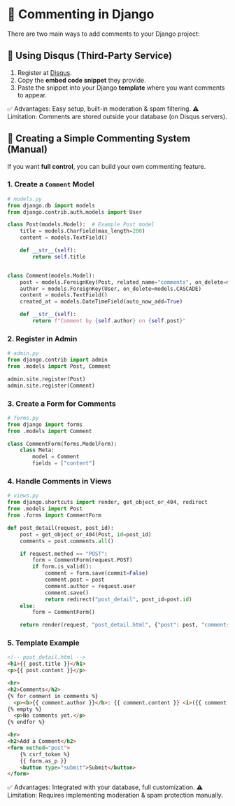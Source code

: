 # 💬 Commenting in Django

There are two main ways to add comments to your Django project:


## 🔹 Using Disqus (Third-Party Service)

1. Register at [Disqus](https://disqus.com/).
2. Copy the **embed code snippet** they provide.
3. Paste the snippet into your Django **template** where you want comments to appear.

✅ Advantages: Easy setup, built-in moderation & spam filtering.
⚠️ Limitation: Comments are stored outside your database (on Disqus servers).


## 🔹 Creating a Simple Commenting System (Manual)

If you want **full control**, you can build your own commenting feature.

### 1. Create a `Comment` Model

```python
# models.py
from django.db import models
from django.contrib.auth.models import User

class Post(models.Model):  # Example Post model
    title = models.CharField(max_length=200)
    content = models.TextField()

    def __str__(self):
        return self.title


class Comment(models.Model):
    post = models.ForeignKey(Post, related_name="comments", on_delete=models.CASCADE)
    author = models.ForeignKey(User, on_delete=models.CASCADE)
    content = models.TextField()
    created_at = models.DateTimeField(auto_now_add=True)

    def __str__(self):
        return f"Comment by {self.author} on {self.post}"
```


### 2. Register in Admin

```python
# admin.py
from django.contrib import admin
from .models import Post, Comment

admin.site.register(Post)
admin.site.register(Comment)
```


### 3. Create a Form for Comments

```python
# forms.py
from django import forms
from .models import Comment

class CommentForm(forms.ModelForm):
    class Meta:
        model = Comment
        fields = ["content"]
```


### 4. Handle Comments in Views

```python
# views.py
from django.shortcuts import render, get_object_or_404, redirect
from .models import Post
from .forms import CommentForm

def post_detail(request, post_id):
    post = get_object_or_404(Post, id=post_id)
    comments = post.comments.all()

    if request.method == "POST":
        form = CommentForm(request.POST)
        if form.is_valid():
            comment = form.save(commit=False)
            comment.post = post
            comment.author = request.user
            comment.save()
            return redirect("post_detail", post_id=post.id)
    else:
        form = CommentForm()

    return render(request, "post_detail.html", {"post": post, "comments": comments, "form": form})
```


### 5. Template Example

```html
<!-- post_detail.html -->
<h1>{{ post.title }}</h1>
<p>{{ post.content }}</p>

<hr>
<h2>Comments</h2>
{% for comment in comments %}
  <p><b>{{ comment.author }}</b>: {{ comment.content }} <i>({{ comment.created_at }})</i></p>
{% empty %}
  <p>No comments yet.</p>
{% endfor %}

<hr>
<h2>Add a Comment</h2>
<form method="post">
    {% csrf_token %}
    {{ form.as_p }}
    <button type="submit">Submit</button>
</form>
```


✅ Advantages: Integrated with your database, full customization.
⚠️ Limitation: Requires implementing moderation & spam protection manually.

